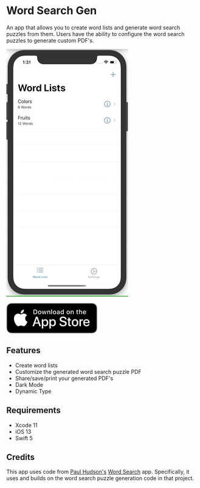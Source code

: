 # Word Search Gen

An app that allows you to create word lists and generate word search puzzles from them. Users have the ability to configure the word search puzzles to generate custom PDF's.

![Word Search Gen Demonstration](/wordsearchgen.gif "Demo")

[![Download on the App Store](./appstoredownload.svg)](https://apps.apple.com/us/app/word-search-gen/id1506831328?mt=8)

## Features
- Create word lists
- Customize the generated word search puzzle PDF
- Share/save/print your generated PDF's
- Dark Mode
- Dynamic Type

## Requirements
- Xcode 11
- iOS 13
- Swift 5

## Credits
This app uses code from [Paul Hudson's](https://www.twitter.com/twostraws) [Word Search](https://github.com/twostraws/SwiftOnSundays/tree/master/006%20Wordsearch) app. Specifically, it uses and builds on the word search puzzle generation code in that project.
